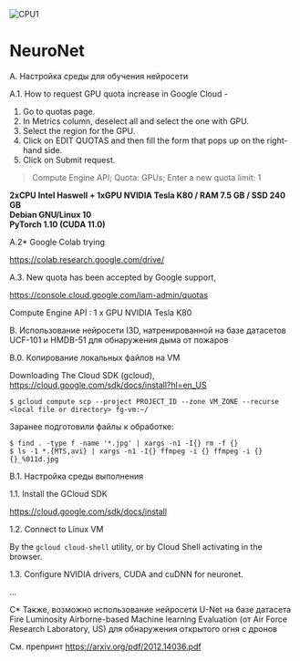 ![CPU1](https://user-images.githubusercontent.com/12969866/141667317-bcdb2fca-53f6-4072-b9a8-073b1a99796f.png)
# NeuroNet

A. Настройка среды для обучения нейросети

A.1. How to request GPU quota increase in Google Cloud - 

1. Go to quotas page.
1. In Metrics column, deselect all and select the one with GPU.
1. Select the region for the GPU.
1. Click on EDIT QUOTAS and then fill the form that pops up on the right-hand side.
1. Click on Submit request.

> Compute Engine API; Quota: GPUs; Enter a new quota limit: 1

**2xCPU Intel Haswell + 1xGPU NVIDIA Tesla K80 / RAM 7.5 GB  / SSD 240 GB\
Debian GNU/Linux 10\
PyTorch 1.10 (CUDA 11.0)**

A.2* Google Colab trying

https://colab.research.google.com/drive/

A.3. New quota has been accepted by Google support,

https://console.cloud.google.com/iam-admin/quotas

Compute Engine API : 1 x GPU NVIDIA Tesla K80

B. Использование нейросети I3D, натренированной на базе датасетов UCF-101 и HMDB-51 для обнаружения дыма от пожаров

B.0. Копирование локальных файлов на VM

Downloading The Cloud SDK (gcloud), https://cloud.google.com/sdk/docs/install?hl=en_US

```$ gcloud compute scp --project PROJECT_ID --zone VM_ZONE --recurse <local file or directory> fg-vm:~/```

Заранее подготовили файлы к обработке:

```
$ find . -type f -name '*.jpg' | xargs -n1 -I{} rm -f {}
$ ls -1 *.{MTS,avi} | xargs -n1 -I{} ffmpeg -i {} ffmpeg -i {} {}_%011d.jpg
```

B.1. Настройка среды выполнения

1.1. Install the GCloud SDK

https://cloud.google.com/sdk/docs/install

1.2. Connect to Linux VM

By the `gcloud cloud-shell` utility, or by Cloud Shell activating in the browser.

1.3. Configure NVIDIA drivers, CUDA and cuDNN for neuronet.

...

C* Также, возможно использование нейросети U-Net на базе датасета Fire Luminosity Airborne-based Machine learning Evaluation (от Air Force Research Laboratory, US) для обнаружения открытого огня с дронов

См. препринт https://arxiv.org/pdf/2012.14036.pdf
